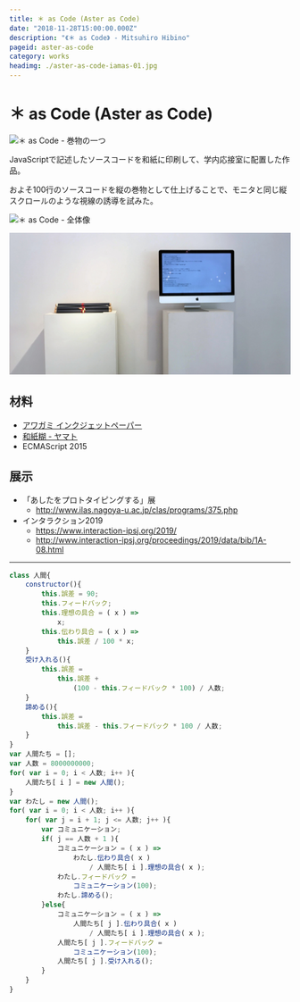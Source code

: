 ```yaml
---
title: ＊ as Code (Aster as Code)
date: "2018-11-28T15:00:00.000Z"
description: "《＊ as Code》 - Mitsuhiro Hibino"
pageid: aster-as-code
category: works
headimg: ./aster-as-code-iamas-01.jpg
---
```


# ＊ as Code (Aster as Code)

![＊ as Code - 巻物の一つ](./aster-as-code-iamas-01.jpg "＊ as Code - 巻物の一つ")

JavaScriptで記述したソースコードを和紙に印刷して、学内応接室に配置した作品。

およそ100行のソースコードを縦の巻物として仕上げることで、モニタと同じ縦スクロールのような視線の誘導を試みた。


![＊ as Code - 全体像](./aster-as-code-iamas-00.jpg "＊ as Code - 全体像")

![『「あしたをプロトタイピングする」展』での展示の様子](./aster-as-code-nu-00.jpg "『「あしたをプロトタイピングする」展』での展示の様子")

## 材料

- [アワガミ インクジェットペーパー](http://www.awagami.jp/products/aijp/index.html#kozo02)
- [和紙糊 - ヤマト](https://www.yamato.co.jp/products/I00000008/)
- ECMAScript 2015

## 展示

- 「あしたをプロトタイピングする」展
    - http://www.ilas.nagoya-u.ac.jp/clas/programs/375.php
- インタラクション2019
    - https://www.interaction-ipsj.org/2019/
    - http://www.interaction-ipsj.org/proceedings/2019/data/bib/1A-08.html

---------------

```javascript
class 人間{
    constructor(){
        this.誤差 = 90;
        this.フィードバック;
        this.理想の具合 = ( x ) => 
            x;
        this.伝わり具合 = ( x ) => 
            this.誤差 / 100 * x;
    }
    受け入れる(){
        this.誤差 = 
            this.誤差 + 
                (100 - this.フィードバック * 100) / 人数;
    }
    諦める(){
        this.誤差 = 
            this.誤差 - this.フィードバック * 100 / 人数;
    }
}
var 人間たち = [];
var 人数 = 8000000000;
for( var i = 0; i < 人数; i++ ){
    人間たち[ i ] = new 人間();
}
var わたし = new 人間();
for( var i = 0; i < 人数; i++ ){
    for( var j = i + 1; j <= 人数; j++ ){
        var コミュニケーション;
        if( j == 人数 + 1 ){
            コミュニケーション = ( x ) => 
                わたし.伝わり具合( x ) 
                    / 人間たち[ i ].理想の具合( x );
            わたし.フィードバック =　
                コミュニケーション(100);
            わたし.諦める();
        }else{
            コミュニケーション = ( x ) => 
                人間たち[ j ].伝わり具合( x ) 
                    / 人間たち[ i ].理想の具合( x );
            人間たち[ j ].フィードバック =　
                コミュニケーション(100);
            人間たち[ j ].受け入れる();
        }
    }
}
```